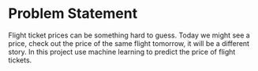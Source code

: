 # Problem Statement
Flight ticket prices can be something hard to guess. Today we might see a price, check out the
price of the same flight tomorrow, it will be a different story. In this project use machine learning to
predict the price of flight tickets.
